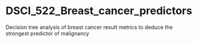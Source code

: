 # DSCI_522_Breast_cancer_predictors
Decision tree analysis of breast cancer result metrics to deduce the strongest predictor of malignancy
